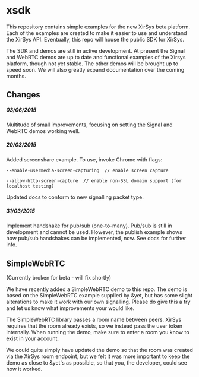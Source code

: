 xsdk
====

This repository contains simple examples for the new XirSys beta platform.  Each of the examples are created to make it easier to use and understand the XirSys API. Eventually, this repo will house the public SDK for XirSys.

The SDK and demos are still in active development. At present the Signal and WebRTC demos are up to date and functional examples of the Xirsys platform, though not yet stable. The other demos will be brought up to speed soon. We will also greatly expand documentation over the coming months.

Changes
-------

##### 03/06/2015
Multitude of small improvements, focusing on setting the Signal and WebRTC demos working well.

##### 20/03/2015
Added screenshare example. To use, invoke Chrome with flags:

    --enable-usermedia-screen-capturing  // enable screen capture

    --allow-http-screen-capture  // enable non-SSL domain support (for localhost testing)

Updated docs to conform to new signalling packet type.

##### 31/03/2015
Implement handshake for pub/sub (one-to-many).  Pub/sub is still in development and cannot be used. However, the publish example shows how pub/sub handshakes can be implemented, now.  See docs for further info.

SimpleWebRTC
------------

(Currently broken for beta - will fix shortly)

We have recently added a SimpleWebRTC demo to this repo.  The demo is based on the SimpleWebRTC example supplied by &yet, but has some slight alterations to make it work with our own signalling.  Please do give this a try and let us know what improvements your would like.

The SimpleWebRTC library passes a room name between peers.  XirSys requires that the room already exists, so we instead pass the user token internally.  When running the demo, make sure to enter a room you know to exist in your account.

We could quite simply have updated the demo so that the room was created via the XirSys room endpoint, but we felt it was more important to keep the demo as close to &yet's as possible, so that you, the developer, could see how it worked.
